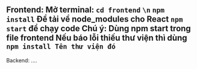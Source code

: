 Frontend: 
Mở terminal:
`cd frontend`
`\n`
`npm install`
Để tải về node_modules cho React
`npm start` 
để chạy code 
Chú ý: Dùng npm start trong file frontend
Nếu báo lỗi thiếu thư viện thì dùng `npm install Tên thư viện đó`
----------------------------------------------------------------------------------------

Backend: ....
